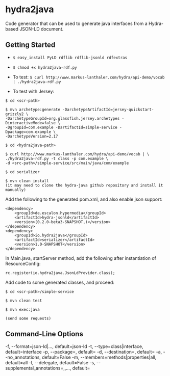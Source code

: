 # hydra2java
Code generator that can be used to generate java interfaces from a Hydra-based JSON-LD document.

## Getting Started

- `$ easy_install PyLD rdflib rdflib-jsonld rdfextras`
- `$ chmod +x hydra2java-rdf.py`
- To test: `$ curl http://www.markus-lanthaler.com/hydra/api-demo/vocab | ./hydra2java-rdf.py`

- To test with Jersey:

```
$ cd <scr-path>

$ mvn archetype:generate -DarchetypeArtifactId=jersey-quickstart-grizzly2 \
-DarchetypeGroupId=org.glassfish.jersey.archetypes -DinteractiveMode=false \
-DgroupId=com.example -DartifactId=simple-service -Dpackage=com.example \
-DarchetypeVersion=2.17

$ cd <hydra2java-path>

$ curl http://www.markus-lanthaler.com/hydra/api-demo/vocab | \
./hydra2java-rdf.py -t class -p com.example \
-d <src-path>/simple-service/src/main/java/com/example

$ cd serializer

$ mvn clean install
(it may need to clone the hydra-java github repository and install it manually)
```
Add the following to the generated pom.xml, and also enable json support:
```
<dependency>
    <groupId>de.escalon.hypermedia</groupId>
    <artifactId>hydra-jsonld</artifactId>
    <version>[0.2.0-beta3-SNAPSHOT,)</version>
</dependency>
<dependency>
    <groupId>io.hydra2java</groupId>
    <artifactId>serializer</artifactId>
    <version>1.0-SNAPSHOT</version>
</dependency>
```
In Main.java, startServer method, add the following after instantiation of ResourceConfig:
```
rc.register(io.hydra2java.JsonLdProvider.class);
```
Add code to some generated classes, and proceed:
```
$ cd <scr-path>/simple-service

$ mvn clean test

$ mvn exec:java

(send some requests)
```

## Command-Line Options

-f, --format=json-ld|..., default=json-ld
-t, --type=class|interface, default=interface
-p, --package=<package>, default=
-d, --destination=<path>, default=
-a, --no_annotations, default=False
-m, --members=methods|properties|all, default=all
-l, --delegate, default=False
-s, --supplemental_annotations=<ann1>,<ann2>,..., default=

